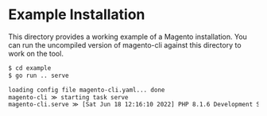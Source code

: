 # Example Installation

This directory provides a working example of a Magento installation. You can run the uncompiled version
of magento-cli against this directory to work on the tool. 

```bash
$ cd example
$ go run .. serve

loading config file magento-cli.yaml... done
magento-cli ≫ starting task serve
magento-cli.serve ≫ [Sat Jun 18 12:16:10 2022] PHP 8.1.6 Development Server (http://0.0.0.0:8080) started
``` 
